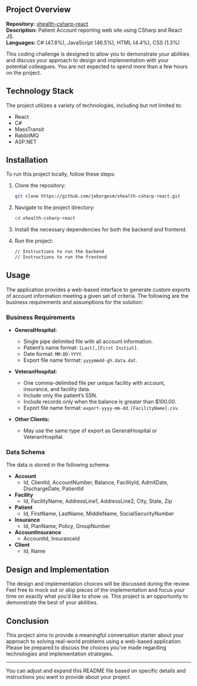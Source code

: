 ## Project Overview

**Repository:** [xhealth-csharp-react](https://github.com/jeborgesm/xhealth-csharp-react)  
**Description:** Patient Account reporting web site using CSharp and React JS.  
**Languages:** C# (47.8%), JavaScript (46.5%), HTML (4.4%), CSS (1.3%)  

This coding challenge is designed to allow you to demonstrate your abilities and discuss your approach to design and implementation with your potential colleagues. You are not expected to spend more than a few hours on the project. 

## Technology Stack

The project utilizes a variety of technologies, including but not limited to:
- React
- C#
- MassTransit
- RabbitMQ
- ASP.NET

## Installation

To run this project locally, follow these steps:

1. Clone the repository:
   ```bash
   git clone https://github.com/jeborgesm/xhealth-csharp-react.git
   ```

2. Navigate to the project directory:
   ```bash
   cd xhealth-csharp-react
   ```

3. Install the necessary dependencies for both the backend and frontend.

4. Run the project:
   ```bash
   // Instructions to run the backend
   // Instructions to run the frontend
   ```

## Usage

The application provides a web-based interface to generate custom exports of account information meeting a given set of criteria. The following are the business requirements and assumptions for the solution:

### Business Requirements

- **GeneralHospital:** 
  - Single pipe delimited file with all account information.
  - Patient’s name format: `[Last],[First Initial]`.
  - Date format: `MM-DD-YYYY`.
  - Export file name format: `yyyymmdd-gh.data.dat`.

- **VeteranHospital:** 
  - One comma-delimited file per unique facility with account, insurance, and facility data.
  - Include only the patient’s SSN.
  - Include records only when the balance is greater than $100.00.
  - Export file name format: `export-yyyy-mm-dd.[FacilityName].csv`.

- **Other Clients:** 
  - May use the same type of export as GeneralHospital or VeteranHospital.

### Data Schema

The data is stored in the following schema:

- **Account**
  - Id, ClientId, AccountNumber, Balance, FacilityId, AdmitDate, DischargeDate, PatientId
- **Facility**
  - Id, FacilityName, AddressLine1, AddressLine2, City, State, Zip
- **Patient**
  - Id, FirstName, LastName, MiddleName, SocialSecurityNumber
- **Insurance**
  - Id, PlanName, Policy, GroupNumber
- **AccountInsurance**
  - AccountId, InsuranceId
- **Client**
  - Id, Name

## Design and Implementation

The design and implementation choices will be discussed during the review. Feel free to mock out or skip pieces of the implementation and focus your time on exactly what you’d like to show us. This project is an opportunity to demonstrate the best of your abilities.

## Conclusion

This project aims to provide a meaningful conversation starter about your approach to solving real-world problems using a web-based application. Please be prepared to discuss the choices you’ve made regarding technologies and implementation strategies.

---

You can adjust and expand this README file based on specific details and instructions you want to provide about your project.
